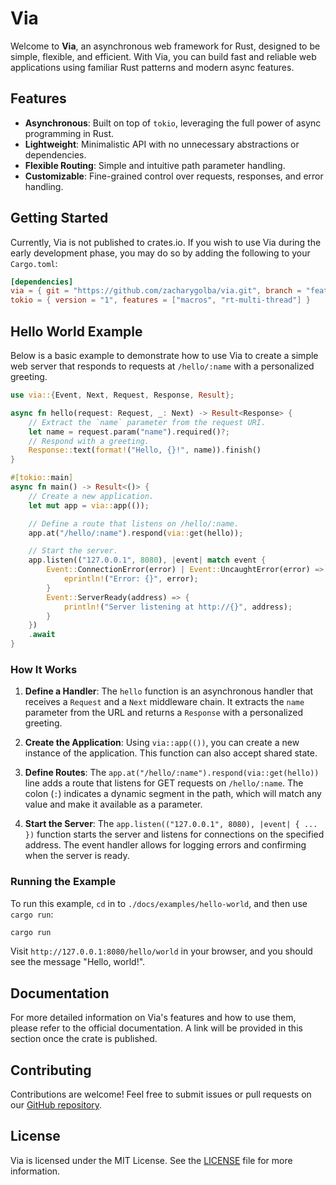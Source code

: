 # Via

Welcome to **Via**, an asynchronous web framework for Rust, designed to be simple, flexible, and efficient. With Via, you can build fast and reliable web applications using familiar Rust patterns and modern async features.

## Features

-   **Asynchronous**: Built on top of `tokio`, leveraging the full power of async programming in Rust.
-   **Lightweight**: Minimalistic API with no unnecessary abstractions or dependencies.
-   **Flexible Routing**: Simple and intuitive path parameter handling.
-   **Customizable**: Fine-grained control over requests, responses, and error handling.

## Getting Started

Currently, Via is not published to crates.io. If you wish to use Via during the early development phase, you may do so by adding the following to your `Cargo.toml`:

```toml
[dependencies]
via = { git = "https://github.com/zacharygolba/via.git", branch = "feat-multi-route-match-with-slab" }
tokio = { version = "1", features = ["macros", "rt-multi-thread"] }
```

## Hello World Example

Below is a basic example to demonstrate how to use Via to create a simple web server that responds to requests at `/hello/:name` with a personalized greeting.

```rust
use via::{Event, Next, Request, Response, Result};

async fn hello(request: Request, _: Next) -> Result<Response> {
    // Extract the `name` parameter from the request URI.
    let name = request.param("name").required()?;
    // Respond with a greeting.
    Response::text(format!("Hello, {}!", name)).finish()
}

#[tokio::main]
async fn main() -> Result<()> {
    // Create a new application.
    let mut app = via::app(());

    // Define a route that listens on /hello/:name.
    app.at("/hello/:name").respond(via::get(hello));

    // Start the server.
    app.listen(("127.0.0.1", 8080), |event| match event {
        Event::ConnectionError(error) | Event::UncaughtError(error) => {
            eprintln!("Error: {}", error);
        }
        Event::ServerReady(address) => {
            println!("Server listening at http://{}", address);
        }
    })
    .await
}
```

### How It Works

1. **Define a Handler**: The `hello` function is an asynchronous handler that receives a `Request` and a `Next` middleware chain. It extracts the `name` parameter from the URL and returns a `Response` with a personalized greeting.

2. **Create the Application**: Using `via::app(())`, you can create a new instance of the application. This function can also accept shared state.

3. **Define Routes**: The `app.at("/hello/:name").respond(via::get(hello))` line adds a route that listens for GET requests on `/hello/:name`. The colon (`:`) indicates a dynamic segment in the path, which will match any value and make it available as a parameter.

4. **Start the Server**: The `app.listen(("127.0.0.1", 8080), |event| { ... })` function starts the server and listens for connections on the specified address. The event handler allows for logging errors and confirming when the server is ready.

### Running the Example

To run this example, `cd` in to `./docs/examples/hello-world`, and then use `cargo run`:

```sh
cargo run
```

Visit `http://127.0.0.1:8080/hello/world` in your browser, and you should see the message "Hello, world!".

## Documentation

For more detailed information on Via's features and how to use them, please refer to the official documentation. A link will be provided in this section once the crate is published.

## Contributing

Contributions are welcome! Feel free to submit issues or pull requests on our [GitHub repository](https://github.com/zacharygolba/via).

## License

Via is licensed under the MIT License. See the [LICENSE](LICENSE) file for more information.
